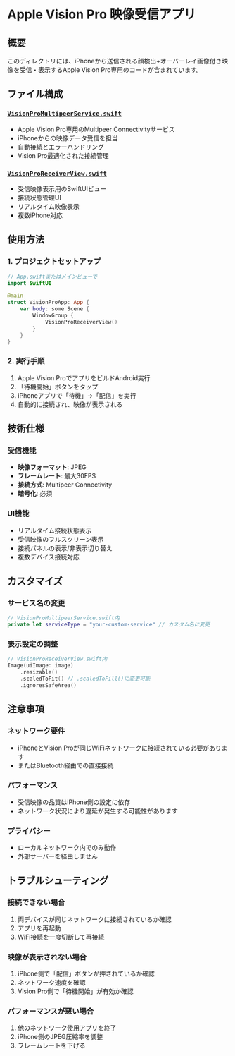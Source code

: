 # Apple Vision Pro 映像受信アプリ

## 概要
このディレクトリには、iPhoneから送信される顔検出+オーバーレイ画像付き映像を受信・表示するApple Vision Pro専用のコードが含まれています。

## ファイル構成

### [`VisionProMultipeerService.swift`](VisionProMultipeerService.swift:1)
- Apple Vision Pro専用のMultipeer Connectivityサービス
- iPhoneからの映像データ受信を担当
- 自動接続とエラーハンドリング
- Vision Pro最適化された接続管理

### [`VisionProReceiverView.swift`](VisionProReceiverView.swift:1)
- 受信映像表示用のSwiftUIビュー
- 接続状態管理UI
- リアルタイム映像表示
- 複数iPhone対応

## 使用方法

### 1. プロジェクトセットアップ
```swift
// App.swiftまたはメインビューで
import SwiftUI

@main
struct VisionProApp: App {
    var body: some Scene {
        WindowGroup {
            VisionProReceiverView()
        }
    }
}
```

### 2. 実行手順
1. Apple Vision ProでアプリをビルドAndroid実行
2. 「待機開始」ボタンをタップ
3. iPhoneアプリで「待機」→「配信」を実行
4. 自動的に接続され、映像が表示される

## 技術仕様

### 受信機能
- **映像フォーマット**: JPEG
- **フレームレート**: 最大30FPS
- **接続方式**: Multipeer Connectivity
- **暗号化**: 必須

### UI機能
- リアルタイム接続状態表示
- 受信映像のフルスクリーン表示
- 接続パネルの表示/非表示切り替え
- 複数デバイス接続対応

## カスタマイズ

### サービス名の変更
```swift
// VisionProMultipeerService.swift内
private let serviceType = "your-custom-service" // カスタム名に変更
```

### 表示設定の調整
```swift
// VisionProReceiverView.swift内
Image(uiImage: image)
    .resizable()
    .scaledToFit() // .scaledToFill()に変更可能
    .ignoresSafeArea()
```

## 注意事項

### ネットワーク要件
- iPhoneとVision Proが同じWiFiネットワークに接続されている必要があります
- またはBluetooth経由での直接接続

### パフォーマンス
- 受信映像の品質はiPhone側の設定に依存
- ネットワーク状況により遅延が発生する可能性があります

### プライバシー
- ローカルネットワーク内でのみ動作
- 外部サーバーを経由しません

## トラブルシューティング

### 接続できない場合
1. 両デバイスが同じネットワークに接続されているか確認
2. アプリを再起動
3. WiFi接続を一度切断して再接続

### 映像が表示されない場合
1. iPhone側で「配信」ボタンが押されているか確認
2. ネットワーク速度を確認
3. Vision Pro側で「待機開始」が有効か確認

### パフォーマンスが悪い場合
1. 他のネットワーク使用アプリを終了
2. iPhone側のJPEG圧縮率を調整
3. フレームレートを下げる
